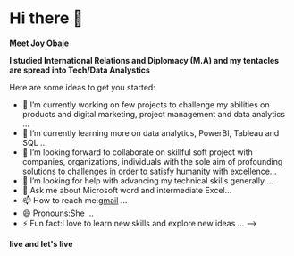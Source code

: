 # Hi there 👋

**Meet Joy Obaje**

**I studied International Relations and Diplomacy (M.A) and my tentacles are spread into Tech/Data Analystics**


Here are some ideas to get you started:

- 🔭 I’m currently working on few projects to challenge my abilities on products and digital marketing, project management and data analytics ...
- 🌱 I’m currently learning more on data analytics, PowerBI, Tableau and SQL ...
- 👯 I’m looking forward to collaborate on skillful soft project with companies, organizations, individuals with the sole aim of profounding solutions to challenges in order to satisfy humanity with excellence...
- 🤔 I’m looking for help with advancing my technical skills generally ...
- 💬 Ask me about Microsoft word and intermediate Excel...
- 📫 How to reach me:[gmail](obajejoy2017@gmail.com)  ...
- 😄 Pronouns:She ...
- ⚡ Fun fact:I love to learn new skills and explore new ideas ...
-->

**live and let's live**
